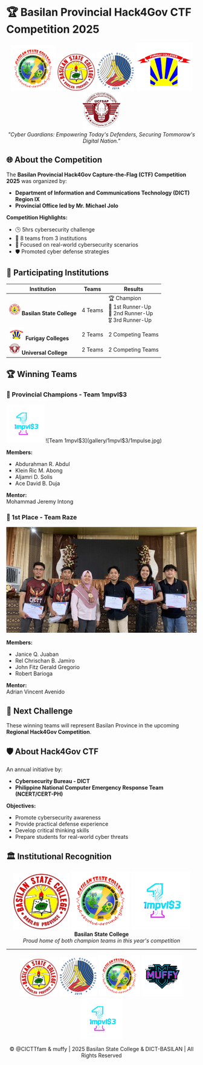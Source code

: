 # 🏆 Basilan Provincial Hack4Gov CTF Competition 2025

<p align="center">

  <img src="logos/bascxcictt/cictt.png" width="120" alt="CICTT">
  <img src="logos/bascxcictt/Basilan_State_College-removebg-preview.png" width="100" alt="BaSC Logo">
  <img src="logos/dict/DICT_Standard.png" width="100" alt="DICT Logo">
  <img src="logos/fci/fci.png" width="150" alt="Furigay Logo">
  <img src="logos/ucfsap/UCFSAP.png" width="100" alt="Universal College Logo">
  <br>
  <em>"Cyber Guardians: Empowering Today's Defenders, Securing Tommorow's Digital Nation."</em>
</p>



## 🌐 About the Competition

The **Basilan Provincial Hack4Gov Capture-the-Flag (CTF) Competition 2025** was organized by:
- **Department of Information and Communications Technology (DICT) Region IX**
- **Provincial Office led by Mr. Michael Jolo**

**Competition Highlights:**
- 🕒 5hrs  cybersecurity challenge
- 🏫 8 teams from 3 institutions
- 🧠 Focused on real-world cybersecurity scenarios
- 🛡️ Promoted cyber defense strategies

## 🏫 Participating Institutions

<div align="center">

| Institution | Teams | Results |
|-------------|-------|---------|
| <img src="logos/bascxcictt/Basilan_State_College-removebg-preview.png" width="30"> **Basilan State College** | 4 Teams | 🏆 Champion<br>🥇 1st Runner-Up<br>🥉 2nd Runner-Up<br>🎖️ 3rd Runner-Up |
| <img src="logos/fci/fci.png" width="40"> **Furigay Colleges** | 2 Teams | 2 Competing Teams |
| <img src="logos/ucfsap/UCFSAP.png" width="30"> **Universal College** | 2 Teams | 2 Competing Teams |

</div>

## 🏆 Winning Teams

### 🥇 Provincial Champions - Team 1mpvl$3
<img src="https://github.com/LikeNmuFF/muffy/blob/main/1mpvlse.png" width="100" alt="impvlse">
![Team 1mpvl$3](gallery/1mpvl$3/1mpulse.jpg)

**Members:**
- Abdurahman R. Abdul
- Klein Ric M. Abong
- Aljamri D. Solis
- Ace David B. Duja

**Mentor:**  
Mohammad Jeremy Intong

### 🥈 1st Place - Team Raze
![Team Raze](gallery/Raze/raze.jpg)

**Members:**
- Janice Q. Juaban
- Rel Chrischan B. Jamiro
- John Fitz Gerald Gregorio
- Robert Barioga

**Mentor:**  
Adrian Vincent Avenido

## 🚀 Next Challenge
These winning teams will represent Basilan Province in the upcoming **Regional Hack4Gov Competition**.

## 🛡️ About Hack4Gov CTF
An annual initiative by:
- **Cybersecurity Bureau - DICT**
- **Philippine National Computer Emergency Response Team (NCERT/CERT-PH)**

**Objectives:**
- Promote cybersecurity awareness
- Provide practical defense experience
- Develop critical thinking skills
- Prepare students for real-world cyber threats

## 🏛️ Institutional Recognition

<div align="center">
  <img src="logos/bascxcictt/Basilan_State_College-removebg-preview.png" width="150" alt="BaSC Logo">
  <img src="logos/bascxcictt/cictt.png" width="155" alt="BaSC Logo">
  <img src="https://github.com/LikeNmuFF/muffy/blob/main/1mpvlse.png" width="155" alt="impvlse Logo">
  <br>
  <strong>Basilan State College</strong><br>
  <em>Proud home of both champion teams in this year's competition</em>
</div>

---

<div align="center">
  <img src="logos/bascxcictt/Basilan_State_College-removebg-preview.png" width="100" alt="BSC Logo">
  <img src="logos/dict/DICT_Standard.png" width="100" alt="DICT Logo">
  <img src="logos/bascxcictt/cictt.png" width="110" alt="CICTT Logo">
  <img src="https://github.com/LikeNmuFF/muffy/blob/main/muffy.png" width="110" alt="muffy Logo">
  <img src="https://github.com/LikeNmuFF/muffy/blob/main/1mpvlse.png" width="110" alt="impvlse Logo">
  <p>© @CICTTfam & muffy | 2025 Basilan State College & DICT-BASILAN | All Rights Reserved</p>
</div>
